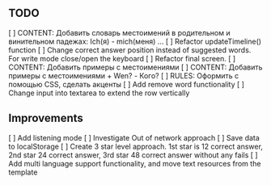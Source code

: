 ## TODO
[ ] CONTENT: Добавить словарь местоимений в родительном и винительном падежах: Ich(я) - mich(меня) ...
[ ] Refactor updateTimeline() function
[ ] Change correct answer position instead of suggested words. For write mode close/open the keyboard
[ ] Refactor final screen.
[ ] CONTENT: Добавить примеры с местоимениями
[ ] CONTENT: Добавить примеры с местоимениями + Wen? - Кого?
[ ] RULES: Оформить с помощью CSS, сделать акценты
[ ] Add remove word functionality
[ ] Change input into textarea to extend the row vertically
## Improvements
[ ] Add listening mode
[ ] Investigate Out of network approach
[ ] Save data to localStorage
[ ] Create 3 star level approach. 1st star is 12 correct answer, 2nd star 24 correct answer, 3rd star 48 correct answer without any fails
[ ] Add multi language support functionality, and move text resources from the template

